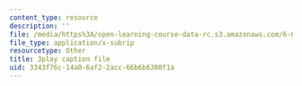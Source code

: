 ```yaml
---
content_type: resource
description: ''
file: /media/https%3A/open-learning-course-data-rc.s3.amazonaws.com/6-004-computation-structures-spring-2017/3343f76c14a06af22acc66b6b6300f1a_gxU2Eo3oBPg.srt
file_type: application/x-subrip
resourcetype: Other
title: 3play caption file
uid: 3343f76c-14a0-6af2-2acc-66b6b6300f1a
---
```

